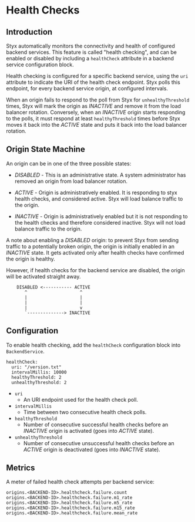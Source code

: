 # Health Checks

## Introduction

Styx automatically monitors the connectivity and health of configured
backend services. This feature is called "health checking", and
can be enabled or disabled by including a `healthCheck` attribute
in a backend service configuration block.

Health checking is configured for a specific backend service, using the `uri` attribute
to indicate the URI of the health check endpoint.
 Styx polls this endpoint, for every backend service origin, at configured intervals.

When an origin fails to respond to the poll from Styx for `unhealthyThreshold`
times, Styx will mark the origin as *INACTIVE* and remove it from the
load balancer rotation. Conversely, when an *INACTIVE* origin starts
responding to the polls, it must respond at least `healthyThreshold`
times before Styx moves it back into the *ACTIVE* state and puts it back into 
the load balancer rotation.

## Origin State Machine

An origin can be in one of the three possible states:

- *DISABLED* - This is an administrative state. A system administrator has 
removed an origin from load balancer rotation.

- *ACTIVE* - Origin is administratively enabled. It is responding to styx
health checks, and considered active. Styx will load balance traffic
to the origin.

- *INACTIVE* - Origin is administratively enabled but it is not
responding to the health checks and therefore considered inactive.
Styx will not load balance traffic to the origin.

A note about enabling a *DISABLED* origin: to prevent
Styx from sending traffic to a potentially broken origin, the origin
is initially enabled in an *INACTIVE* state. It gets activated only
after health checks have confirmed the origin is healthy.

However, if health checks for the backend service are disabled, the origin will be activated
straight away.


```
    DISABLED <----------- ACTIVE
       ^                    ^
       |                    |
       |                    |
       |                    v
       `--------------> INACTIVE
```


## Configuration

To enable health checking, add the `healthCheck` configuration block
into `BackendService`.

  ```
  healthCheck:
    uri: "/version.txt"
    intervalMillis: 10000
    healthyThreshold: 2
    unhealthyThreshold: 2
  ```

 - `uri`
   - An URI endpoint used for the health check poll.
 - `intervalMillis`
   - Time between two consecutive health check polls.
 - `healthyThreshold`
   - Number of consecutive successful health checks before
     an *INACTIVE* origin is activated (goes into *ACTIVE* state).
 - `unhealthyThreshold`
   - Number of consecutive unsuccessful health checks before
     an *ACTIVE* origin is deactivated (goes into *INACTIVE* state).


## Metrics

A meter of failed health check attempts per backend service:

    origins.<BACKEND-ID>.healthcheck.failure.count
    origins.<BACKEND-ID>.healthcheck.failure.m1_rate
    origins.<BACKEND-ID>.healthcheck.failure.m5_rate
    origins.<BACKEND-ID>.healthcheck.failure.m15_rate
    origins.<BACKEND-ID>.healthcheck.failure.mean_rate
